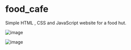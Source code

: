 # food_cafe
Simple HTML , CSS and JavaScript website for a food hut.

![image](https://github.com/chamrasilva89/food_cafe/assets/78208896/d6bb3a2f-b7a5-4db8-8fd6-98fd2da15044)

![image](https://github.com/chamrasilva89/food_cafe/assets/78208896/330fea83-37f5-471f-862a-422c182e82db)


